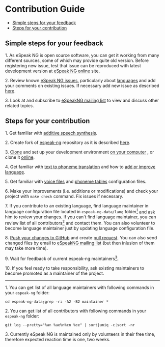 # Contribution Guide

- [Simple steps for your feedback](#simple-steps-for-your-feedback)
- [Steps for your contribution](#steps-for-your-contribution)

## Simple steps for your feedback

<a class="anchor" id="simplestep1">1. As eSpeak NG is open source software, you can get it working from many different sources, some of which may provide quite
old version. Before registering new issue, test that issue can be reproduced with latest development version at
[eSpeak NG online](https://odo.lv/Espeak) site.

<a class="anchor" id="simlestep2">2. Review known [eSpeak NG issues](https://github.com/espeak-ng/espeak-ng/issues), particularly about
[languages](https://github.com/espeak-ng/espeak-ng/labels/languages%2Fpronunciation) and add your comments 
on existing issues. If necessary add new issue as described [here](https://help.github.com/en/articles/creating-an-issue).

<a class="anchor" id="simlestep3">3. Look at and subscribe to [eSpeakNG mailing list](https://groups.io/g/espeak-ng)
to view and discuss other related topics.

## Steps for your contribution
<a class="anchor" id="step1">1. Get familiar with [additive speech synthesis](https://en.wikipedia.org/wiki/Additive_synthesis).

<a class="anchor" id="step2">2. Create fork of [espeak-ng](https://github.com/espeak-ng/espeak-ng) repository as it is described [here](https://help.github.com/en/articles/fork-a-repo).

<a class="anchor" id="step3">3. [Clone](https://help.github.com/en/articles/cloning-a-repository) and set up your development environment [on your computer](building.md) , or clone it [online](https://odo.lv/EspeakGuide).

<a class="anchor" id="step4">4. Get familiar with [text to phoneme translation](dictionary.md) and how to [add or improve language](add_language.md).

<a class="anchor" id="step5">5. Get familiar with [voice files](voices.md) and [phoneme tables](phontab.md) configuration files.

<a class="anchor" id="step6">6. Make your improvements (i.e. additions or modifications) and check your project with `make check` command. Fix issues if necessary.

<a class="anchor" id="step7">7. If you contribute to an existing language, find language maintainer in language configuration file located in `espeak-ng-data/lang` folder[<sup>1</sup>](#1) and ask him to review your changes. If you can't find language maintainer, you can review list of all contributors[<sup>2</sup>](#2) and contact them. You can also volunteer to become language maintainer just by updating language configuration file.

<a class="anchor" id="step8">8. [Push your changes to GitHub](https://help.github.com/en/articles/pushing-commits-to-a-remote-repository) and create [pull request](https://help.github.com/en/articles/creating-a-pull-request). You can also send changed files by email to [eSpeakNG mailing list](https://groups.io/g/espeak-ng) (but then inlusion of them may take more time).

<a class="anchor" id="step9">9. Wait for feedback of current espeak-ng maintainers[<sup>3</sup>](#3).

<a class="anchor" id="step10">10. If you feel ready to take responsibility, ask existing maintainers to become promoted as a maintainer of the project.

----

<a class="anchor" id="1"></a>1. You can get list of all language maintainers with following commands in your `espeak-ng` folder:

```
cd espeak-ng-data;grep -ri -A2 -B2 maintainer *
```

<a class="anchor" id="2"></a>2. You can get list of all contributors with following commands in your `espeak-ng` folder:

```
git log --pretty="%an %ae%n%cn %ce" | sort|uniq -c|sort -nr
```
<a class="anchor" id="3"></a>3. Currently eSpeak NG is maintained only by volunteers in their free time, therefore expected reaction time is one, two weeks.

